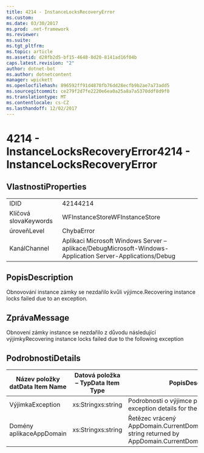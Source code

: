 ```yaml
---
title: 4214 - InstanceLocksRecoveryError
ms.custom: 
ms.date: 03/30/2017
ms.prod: .net-framework
ms.reviewer: 
ms.suite: 
ms.tgt_pltfrm: 
ms.topic: article
ms.assetid: d28fb2d5-bf15-4648-8d20-8141ad16f04b
caps.latest.revision: "2"
author: dotnet-bot
ms.author: dotnetcontent
manager: wpickett
ms.openlocfilehash: 896592ff91d4878fb76dd28ecfb9b2ae7a73add5
ms.sourcegitcommit: ce279f2d7fe2220e6ea0a25a8a7a5370ddf8d9f0
ms.translationtype: MT
ms.contentlocale: cs-CZ
ms.lasthandoff: 12/02/2017
---
```

# <a name="4214---instancelocksrecoveryerror"></a><span data-ttu-id="6532b-102">4214 - InstanceLocksRecoveryError</span><span class="sxs-lookup"><span data-stu-id="6532b-102">4214 - InstanceLocksRecoveryError</span></span>
## <a name="properties"></a><span data-ttu-id="6532b-103">Vlastnosti</span><span class="sxs-lookup"><span data-stu-id="6532b-103">Properties</span></span>  
  
|||  
|-|-|  
|<span data-ttu-id="6532b-104">ID</span><span class="sxs-lookup"><span data-stu-id="6532b-104">ID</span></span>|<span data-ttu-id="6532b-105">4214</span><span class="sxs-lookup"><span data-stu-id="6532b-105">4214</span></span>|  
|<span data-ttu-id="6532b-106">Klíčová slova</span><span class="sxs-lookup"><span data-stu-id="6532b-106">Keywords</span></span>|<span data-ttu-id="6532b-107">WFInstanceStore</span><span class="sxs-lookup"><span data-stu-id="6532b-107">WFInstanceStore</span></span>|  
|<span data-ttu-id="6532b-108">úroveň</span><span class="sxs-lookup"><span data-stu-id="6532b-108">Level</span></span>|<span data-ttu-id="6532b-109">Chyba</span><span class="sxs-lookup"><span data-stu-id="6532b-109">Error</span></span>|  
|<span data-ttu-id="6532b-110">Kanál</span><span class="sxs-lookup"><span data-stu-id="6532b-110">Channel</span></span>|<span data-ttu-id="6532b-111">Aplikaci Microsoft Windows Server – aplikace/Debug</span><span class="sxs-lookup"><span data-stu-id="6532b-111">Microsoft-Windows-Application Server-Applications/Debug</span></span>|  
  
## <a name="description"></a><span data-ttu-id="6532b-112">Popis</span><span class="sxs-lookup"><span data-stu-id="6532b-112">Description</span></span>  
 <span data-ttu-id="6532b-113">Obnovování instance zámky se nezdařilo kvůli výjimce.</span><span class="sxs-lookup"><span data-stu-id="6532b-113">Recovering instance locks failed due to an exception.</span></span>  
  
## <a name="message"></a><span data-ttu-id="6532b-114">Zpráva</span><span class="sxs-lookup"><span data-stu-id="6532b-114">Message</span></span>  
 <span data-ttu-id="6532b-115">Obnovení zámky instance se nezdařilo z důvodu následující výjimky</span><span class="sxs-lookup"><span data-stu-id="6532b-115">Recovering instance locks failed due to the following exception</span></span>  
  
## <a name="details"></a><span data-ttu-id="6532b-116">Podrobnosti</span><span class="sxs-lookup"><span data-stu-id="6532b-116">Details</span></span>  
  
|<span data-ttu-id="6532b-117">Název položky dat</span><span class="sxs-lookup"><span data-stu-id="6532b-117">Data Item Name</span></span>|<span data-ttu-id="6532b-118">Datová položka – Typ</span><span class="sxs-lookup"><span data-stu-id="6532b-118">Data Item Type</span></span>|<span data-ttu-id="6532b-119">Popis</span><span class="sxs-lookup"><span data-stu-id="6532b-119">Description</span></span>|  
|--------------------|--------------------|-----------------|  
|<span data-ttu-id="6532b-120">Výjimka</span><span class="sxs-lookup"><span data-stu-id="6532b-120">Exception</span></span>|<span data-ttu-id="6532b-121">xs:String</span><span class="sxs-lookup"><span data-stu-id="6532b-121">xs:string</span></span>|<span data-ttu-id="6532b-122">Podrobnosti o výjimce pro výjimky</span><span class="sxs-lookup"><span data-stu-id="6532b-122">The exception details for the exception</span></span>|  
|<span data-ttu-id="6532b-123">Domény aplikace</span><span class="sxs-lookup"><span data-stu-id="6532b-123">AppDomain</span></span>|<span data-ttu-id="6532b-124">xs:String</span><span class="sxs-lookup"><span data-stu-id="6532b-124">xs:string</span></span>|<span data-ttu-id="6532b-125">Řetězec vrácený AppDomain.CurrentDomain.FriendlyName.</span><span class="sxs-lookup"><span data-stu-id="6532b-125">The string returned by AppDomain.CurrentDomain.FriendlyName.</span></span>|
